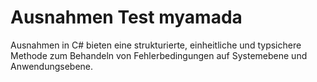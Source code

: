 # <a name="exceptions-test-myamada"></a>Ausnahmen Test myamada
Ausnahmen in C# bieten eine strukturierte, einheitliche und typsichere Methode zum Behandeln von Fehlerbedingungen auf Systemebene und Anwendungsebene.
